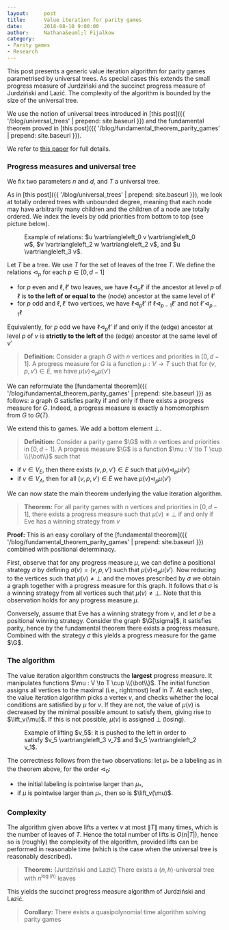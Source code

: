 ```yaml
---
layout:     post
title:      Value iteration for parity games
date:       2018-08-10 9:00:00
author:     Nathana&euml;l Fijalkow
category:   
- Parity games
- Research
---
```


<script type="text/x-mathjax-config">
MathJax.Hub.Config({
  TeX: {
    Macros: {
      lift: "{\\text{lift}}",
      G: "{\\mathcal{G}}",
    }
  }
});
</script>

<p class="intro"><span class="dropcap">T</span>his post presents a generic value iteration algorithm for parity games
parametrised by universal trees. As special cases this extends the small progress measure of Jurdzi&#324;ski 
and the succinct progress measure of Jurdzi&#324;ski and Lazi&#263;.
The complexity of the algorithm is bounded by the size of the universal tree.</p>

We use the notion of universal trees introduced in [this post]({{ '/blog/universal_trees' | prepend: site.baseurl }})
and the fundamental theorem proved in [this post]({{ '/blog/fundamental_theorem_parity_games' | prepend: site.baseurl }}).

We refer to [this paper](https://arxiv.org/abs/1801.09618) for full details.

### Progress measures and universal tree

We fix two parameters $n$ and $d$, and $T$ a universal tree.

As in [this post]({{ '/blog/universal_trees' | prepend: site.baseurl }}), 
we look at totally ordered trees with unbounded degree, meaning that each node may have arbitrarily many children and the children of a node are totally ordered.
We index the levels by odd priorities from bottom to top (see picture below).

<figure>
	<img src="{{ '/images/example_tree.png' | prepend: site.baseurl }}" alt=""> 
	<figcaption>Example of relations: $u \vartriangleleft_0 v \vartriangleleft_0 w$, $v \vartriangleleft_2 w \vartriangleleft_2 v$, and $u \vartriangleleft_3 v$.</figcaption>
</figure>

Let $T$ be a tree. We use $T$ for the set of leaves of the tree $T$.
We define the relations $\vartriangleleft_p$ for each $p \in [0,d-1]$
* for $p$ even and $\ell,\ell'$ two leaves, we have $\ell \vartriangleleft_p \ell'$ if 
the ancestor at level $p$ of $\ell$ is **to the left of or equal to** the (node) ancestor at the same level of $\ell'$
* for $p$ odd and $\ell,\ell'$ two vertices, we have $\ell \vartriangleleft_p \ell'$ if 
$\ell \vartriangleleft_{p-1} \ell'$ and not $\ell' \vartriangleleft_{p-1} \ell$

Equivalently, for $p$ odd we have $\ell \vartriangleleft_p \ell'$ if and only if
the (edge) ancestor at level $p$ of $v$ is **strictly to the left of** the (edge) ancestor at the same level of $v'$

> **Definition:**
Consider a graph $G$ with $n$ vertices and priorities in $[0,d-1]$.
A progress measure for $G$ is a function $\mu : V \to T$ such that
for $(v,p,v') \in E$, we have $\mu(v) \vartriangleleft_p \mu(v')$

We can reformulate the [fundamental theorem]({{ '/blog/fundamental_theorem_parity_games' | prepend: site.baseurl }}) as follows:
a graph $G$ satisfies parity if and only if there exists a progress measure for $G$.
Indeed, a progress measure is exactly a homomorphism from $G$ to $G(T)$.

We extend this to games.
We add a bottom element $\bot$.

> **Definition:**
Consider a parity game $\G$ with $n$ vertices and priorities in $[0,d-1]$.
A progress measure $\G$ is a function $\mu : V \to T \cup \\{\bot\\}$ such that
* if $v \in V_E$, then there exists $(v,p,v') \in E$ such that $\mu(v) \vartriangleleft_p \mu(v')$
* if $v \in V_A$, then for all $(v,p,v') \in E$ we have $\mu(v) \vartriangleleft_p \mu(v')$

We can now state the main theorem underlying the value iteration algorithm.

> **Theorem:** 
For all parity games with $n$ vertices and priorities in $[0,d-1]$, 
there exists a progress measure such that $\mu(v) \neq \bot$ if and only if Eve has a winning strategy from $v$

**Proof:**
This is an easy corollary of the [fundamental theorem]({{ '/blog/fundamental_theorem_parity_games' | prepend: site.baseurl }}) combined with positional determinacy.

First, observe that for any progress measure $\mu$, we can define a positional strategy $\sigma$ by defining $\sigma(v) = (v,p,v')$ such that $\mu(v) \vartriangleleft_p \mu(v')$.
Now reducing to the vertices such that $\mu(v) \neq \bot$ and the moves prescribed by $\sigma$ we obtain a graph together with a progress measure for this graph.
It follows that $\sigma$ is a winning strategy from all vertices such that $\mu(v) \neq \bot$. Note that this observation holds for any progress measure $\mu$.

Conversely, assume that Eve has a winning strategy from $v$, and let $\sigma$ be a positional winning strategy. Consider the graph $\G[\sigma]$, it satisfies parity,
hence by the fundamental theorem there exists a progress measure. Combined with the strategy $\sigma$ this yields a progress measure for the game $\G$.

### The algorithm

The value iteration algorithm constructs the **largest** progress measure.
It manipulates functions $\mu : V \to T \cup \\{\bot\\}$.
The initial function assigns all vertices to the maximal (i.e., rightmost) leaf in $T$.
At each step, the value iteration algorithm picks a vertex $v$, and checks whether the local conditions are satisfied by $\mu$ for $v$.
If they are not, the value of $\mu(v)$ is decreased by the minimal possible amount to satisfy them, giving rise to $\lift_v(\mu)$.
If this is not possible, $\mu(v)$ is assigned $\bot$ (losing).

<figure>
	<img src="{{ '/images/example_lifting.png' | prepend: site.baseurl }}" alt=""> 
	<figcaption>Example of lifting $v_5$: it is pushed to the left in order to satisfy $v_5 \vartriangleleft_3 v_7$ and $v_5 \vartriangleleft_2 v_1$.</figcaption>
</figure>

The correctness follows from the two observations: let $\mu_*$ be a labeling as in the theorem above, for the order $\vartriangleleft_0$:
* the initial labeling is pointwise larger than $\mu_*$,
* if $\mu$ is pointwise larger than $\mu_*$, then so is $\lift_v(\mu)$.

### Complexity

The algorithm given above lifts a vertex $v$ at most $\|T\|$ many times, which is the number of leaves of $T$.
Hence the total number of lifts is $O(n |T|)$, hence so is (roughly) the complexity of the algorithm, provided lifts can be performed in reasonable time 
(which is the case when the universal tree is reasonably described).

> **Theorem:** (Jurdzi&#324;ski and Lazi&#263;)
There exists a $(n,h)$-universal tree with $n^{\log(h)}$ leaves

This yields the succinct progress measure algorithm of Jurdzi&#324;ski and Lazi&#263;.

> **Corollary:**
There exists a quasipolynomial time algorithm solving parity games

